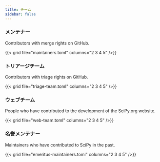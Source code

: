 ```yaml
---
title: チーム
sidebar: false
---
```


### メンテナー

Contributors with merge rights on GitHub.

{{< grid file="maintainers.toml" columns="2 3 4 5" />}}

### トリアージチーム

Contributors with triage rights on GitHub.

{{< grid file="triage-team.toml" columns="2 3 4 5" />}}

### ウェブチーム

People who have contributed to the development of the SciPy.org website.

{{< grid file="web-team.toml" columns="2 3 4 5" />}}

### 名誉メンテナー

Maintainers who have contributed to SciPy in the past.

{{< grid file="emeritus-maintainers.toml" columns="2 3 4 5" />}}
